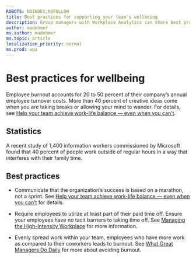 ```yaml
---
ROBOTS: NOINDEX,NOFOLLOW
title: Best practices for supporting your team's wellbeing
description: Group managers with Workplace Analytics can share best practices for work-life balance
author: madehmer
ms.author: madehmer
ms.topic: article
localization_priority: normal 
ms.prod: wpa
---
```


# Best practices for wellbeing

Employee burnout accounts for 20 to 50 percent of their company’s annual employee turnover costs. More than 40 percent of creative ideas come when you are taking breaks or allowing your mind to wander. For details, see [Help your team achieve work-life balance — even when you can’t](https://insights.office.com/employee-experience/help-your-team-achieve-work-life-balance-even-when-you-cant/).

## Statistics

A recent study of 1,400 information workers commissioned by Microsoft found that 40 percent of people work outside of regular hours in a way that interferes with their family time.

## Best practices

* Communicate that the organization’s success is based on a marathon, not a sprint. See [Help your team achieve work-life balance — even when you can’t](https://insights.office.com/employee-experience/help-your-team-achieve-work-life-balance-even-when-you-cant/) for details.

* Require employees to utilize at least part of their paid time off. Ensure your employees have no tacit barriers to taking time off. See [Managing the High-Intensity Workplace](https://hbr.org/2016/06/managing-the-high-intensity-workplace) for more information.

* Evenly spread work within your team, employees who have more work as compared to their coworkers leads to burnout. See [What Great Managers Do Daily](https://insights.office.com/productivity/what-great-managers-do-daily/) for more about avoiding burnout.
